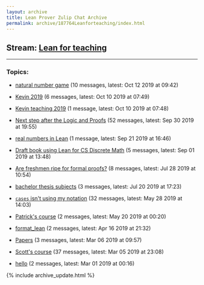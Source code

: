 ```yaml
---
layout: archive
title: Lean Prover Zulip Chat Archive
permalink: archive/187764Leanforteaching/index.html
---
```


## Stream: [Lean for teaching](https://leanprover-community.github.io/archive/187764Leanforteaching/index.html)
---

### Topics:

* [natural number game](77211naturalnumbergame.html) (10 messages, latest: Oct 12 2019 at 09:42)

* [Kevin 2019](57258Kevin2019.html) (6 messages, latest: Oct 10 2019 at 07:49)

* [Kevin teaching 2019](49869Kevinteaching2019.html) (1 message, latest: Oct 10 2019 at 07:48)

* [Next step after the Logic and Proofs](53097NextstepaftertheLogicandProofs.html) (52 messages, latest: Sep 30 2019 at 19:55)

* [real numbers in Lean](60152realnumbersinLean.html) (1 message, latest: Sep 21 2019 at 16:46)

* [Draft book using Lean for CS Discrete Math](23869DraftbookusingLeanforCSDiscreteMath.html) (5 messages, latest: Sep 01 2019 at 13:48)

* [Are freshmen ripe for formal proofs?](23649Arefreshmenripeforformalproofs.html) (8 messages, latest: Jul 28 2019 at 10:54)

* [bachelor thesis subjects](55956bachelorthesissubjects.html) (3 messages, latest: Jul 20 2019 at 17:23)

* [`cases` isn't using my notation](02317casesisntusingmynotation.html) (32 messages, latest: May 28 2019 at 14:03)

* [Patrick's course](67258Patrickscourse.html) (2 messages, latest: May 20 2019 at 00:20)

* [format_lean](19241formatlean.html) (2 messages, latest: Apr 16 2019 at 21:32)

* [Papers](32460Papers.html) (3 messages, latest: Mar 06 2019 at 09:57)

* [Scott's course](09945Scottscourse.html) (37 messages, latest: Mar 05 2019 at 23:08)

* [hello](47413hello.html) (2 messages, latest: Mar 01 2019 at 00:16)


{% include archive_update.html %}